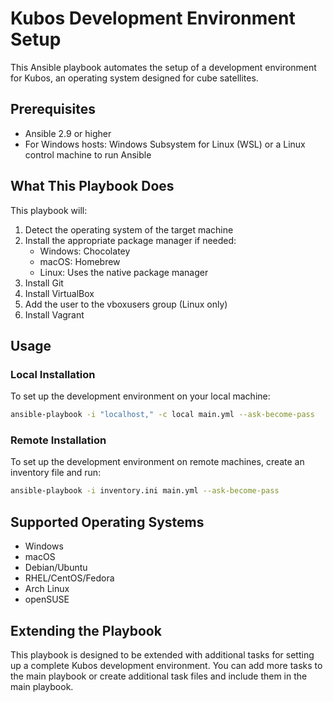 # Kubos Development Environment Setup

This Ansible playbook automates the setup of a development environment for Kubos, an operating system designed for cube satellites.

## Prerequisites

- Ansible 2.9 or higher
- For Windows hosts: Windows Subsystem for Linux (WSL) or a Linux control machine to run Ansible

## What This Playbook Does

This playbook will:

1. Detect the operating system of the target machine
2. Install the appropriate package manager if needed:
   - Windows: Chocolatey
   - macOS: Homebrew
   - Linux: Uses the native package manager
3. Install Git
4. Install VirtualBox
5. Add the user to the vboxusers group (Linux only)
6. Install Vagrant

## Usage

### Local Installation

To set up the development environment on your local machine:

```bash
ansible-playbook -i "localhost," -c local main.yml --ask-become-pass
```

### Remote Installation

To set up the development environment on remote machines, create an inventory file and run:

```bash
ansible-playbook -i inventory.ini main.yml --ask-become-pass
```

## Supported Operating Systems

- Windows
- macOS
- Debian/Ubuntu
- RHEL/CentOS/Fedora
- Arch Linux
- openSUSE

## Extending the Playbook

This playbook is designed to be extended with additional tasks for setting up a complete Kubos development environment. You can add more tasks to the main playbook or create additional task files and include them in the main playbook.
